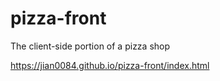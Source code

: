 # pizza-front
The client-side portion of a pizza shop

https://jian0084.github.io/pizza-front/index.html
